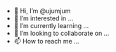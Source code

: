 - 👋 Hi, I’m @ujumjum
- 👀 I’m interested in ...
- 🌱 I’m currently learning ...
- 💞️ I’m looking to collaborate on ...
- 📫 How to reach me ...

<!---
ujumjum/ujumjum is a ✨ special ✨ repository because its `README.md` (this file) appears on your GitHub profile.
You can click the Preview link to take a look at your changes.
--->
